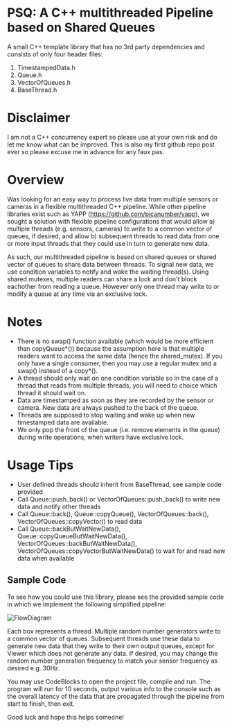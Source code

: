 # PSQ: A C++ multithreaded Pipeline based on Shared Queues

A small C++ template library that has no 3rd party dependencies and consists of only four header files:
1. TimestampedData.h
2. Queue.h
3. VectorOfQueues.h
4. BaseThread.h

# Disclaimer
I am not a C++ concurrency expert so please use at your own risk and do let me know what can be improved. This is also my first github repo post ever so please excuse me in advance for any faux pas.

# Overview
Was looking for an easy way to process live data from multiple sensors or cameras in a flexible multithreaded C++ pipeline. While other pipeline libraries exist such as YAPP (https://github.com/picanumber/yapp), we sought a solution with flexible pipeline configurations that would allow a) multiple threads (e.g. sensors, cameras) to write to a common vector of queues, if desired, and allow b) subsequent threads to read data from one or more input threads that they could use in turn to generate new data.

As such, our multithreaded pipeline is based on shared queues or shared vector of queues to share data between threads. To signal new data, we use condition variables to notify and wake the waiting thread(s). Using shared mutexes, multiple readers can share a lock and don't block eachother from reading a queue. However only one thread may write to or modify a queue at any time via an exclusive lock.

# Notes
* There is no swap() function available (which would be more efficient than copyQueue*()) because the assumption here is that multiple readers want to access the same data (hence the shared_mutex). If you only have a single consumer, then you may use a regular mutex and a swap() instead of a copy*().
* A thread should only wait on one condition variable so in the case of a thread that reads from multiple threads, you will need to choice which thread it should wait on.
* Data are timestamped as soon as they are recorded by the sensor or camera. New data are always pushed to the back of the queue.
* Threads are supposed to stop waiting and wake up when new timestamped data are available.
* We only pop the front of the queue (i.e. remove elements in the queue) during write operations, when writers have exclusive lock.

# Usage Tips
* User defined threads should inherit from BaseThread, see sample code provided
* Call Queue::push_back() or VectorOfQueues::push_back() to write new data and notify other threads
* Call Queue::back(), Queue::copyQueue(), VectorOfQueues::back(), VectorOfQueues::copyVector() to read data
* Call Queue::backButWaitNewData(), Queue::copyQueueButWaitNewData(), VectorOfQueues::backButWaitNewData(), VectorOfQueues::copyVectorButWaitNewData() to wait for and read new data when available

## Sample Code
To see how you could use this library, please see the provided sample code in which we implement the following simplified pipeline:

![FlowDiagram](https://github.com/lucky13bbq/PSQ/assets/1645316/f2710566-a85d-4ba7-a64b-1fa8ac95e643)

Each box represents a thread. Multiple random number generators write to a common vector of queues. Subsequent threads use these data to generate new data that they write to their own output queues, except for Viewer which does not generate any data. If desired, you may change the random number generation frequency to match your sensor frequency as desired e.g. 30Hz. 

You may use CodeBlocks to open the project file, compile and run. The program will run for 10 seconds, output various info to the console such as the overall latency of the data that are propagated through the pipeline from start to finish, then exit.

Good luck and hope this helps someone!
